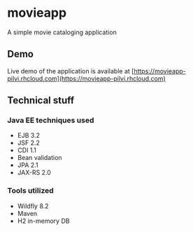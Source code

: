 # movieapp
A simple movie cataloging application

## Demo 
Live demo of the application is available at [https://movieapp-pilvi.rhcloud.com](https://movieapp-pilvi.rhcloud.com)
    
## Technical stuff 

### Java EE techniques used
- EJB 3.2
- JSF 2.2
- CDI 1.1
- Bean validation
- JPA 2.1
- JAX-RS 2.0

### Tools utilized
- Wildfly 8.2
- Maven
- H2 in-memory DB


